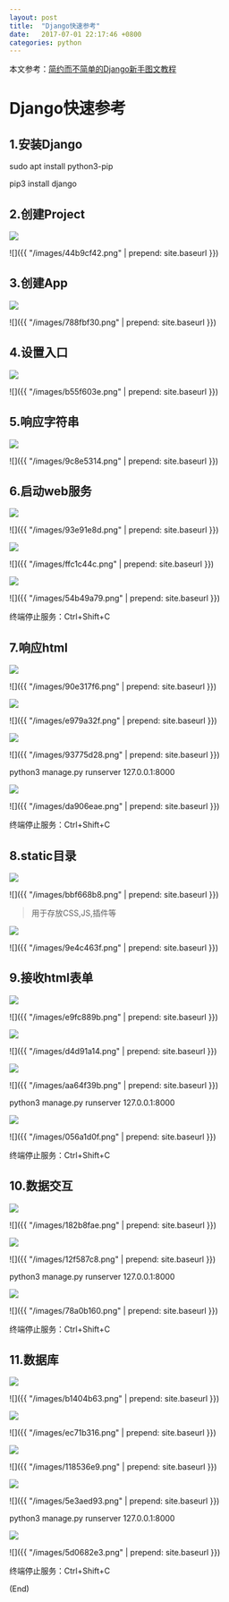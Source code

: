 ```yaml
---
layout: post
title:  "Django快速参考"
date:   2017-07-01 22:17:46 +0800
categories: python
---
```


本文参考：[简约而不简单的Django新手图文教程](http://www.cnblogs.com/feixuelove1009/p/5823135.html)

# Django快速参考

## 1.安装Django

sudo apt install python3-pip

pip3 install django

## 2.创建Project

![](../images/44b9cf42.png)

![]({{ "/images/44b9cf42.png" | prepend: site.baseurl }})

## 3.创建App

![](../images/788fbf30.png)

![]({{ "/images/788fbf30.png" | prepend: site.baseurl }})

## 4.设置入口

![](../images/b55f603e.png)

![]({{ "/images/b55f603e.png" | prepend: site.baseurl }})

## 5.响应字符串

![](../images/9c8e5314.png)

![]({{ "/images/9c8e5314.png" | prepend: site.baseurl }})

## 6.启动web服务

![](../images/93e91e8d.png)

![]({{ "/images/93e91e8d.png" | prepend: site.baseurl }})

![](../images/ffc1c44c.png)

![]({{ "/images/ffc1c44c.png" | prepend: site.baseurl }})

![](../images/54b49a79.png)

![]({{ "/images/54b49a79.png" | prepend: site.baseurl }})

终端停止服务：Ctrl+Shift+C

## 7.响应html

![](../images/90e317f6.png)

![]({{ "/images/90e317f6.png" | prepend: site.baseurl }})

![](../images/e979a32f.png)

![]({{ "/images/e979a32f.png" | prepend: site.baseurl }})

![](../images/93775d28.png)

![]({{ "/images/93775d28.png" | prepend: site.baseurl }})

python3 manage.py runserver 127.0.0.1:8000

![](../images/da906eae.png)

![]({{ "/images/da906eae.png" | prepend: site.baseurl }})

终端停止服务：Ctrl+Shift+C

## 8.static目录

![](../images/bbf668b8.png)

![]({{ "/images/bbf668b8.png" | prepend: site.baseurl }})
> 用于存放CSS,JS,插件等

![](../images/9e4c463f.png)

![]({{ "/images/9e4c463f.png" | prepend: site.baseurl }})

## 9.接收html表单

![](../images/e9fc889b.png)

![]({{ "/images/e9fc889b.png" | prepend: site.baseurl }})

![](../images/d4d91a14.png)

![]({{ "/images/d4d91a14.png" | prepend: site.baseurl }})

![](../images/aa64f39b.png)

![]({{ "/images/aa64f39b.png" | prepend: site.baseurl }})

python3 manage.py runserver 127.0.0.1:8000

![](../images/056a1d0f.png)

![]({{ "/images/056a1d0f.png" | prepend: site.baseurl }})

终端停止服务：Ctrl+Shift+C

## 10.数据交互

![](../images/182b8fae.png)

![]({{ "/images/182b8fae.png" | prepend: site.baseurl }})

![](../images/12f587c8.png)

![]({{ "/images/12f587c8.png" | prepend: site.baseurl }})

python3 manage.py runserver 127.0.0.1:8000

![](../images/78a0b160.png)

![]({{ "/images/78a0b160.png" | prepend: site.baseurl }})

终端停止服务：Ctrl+Shift+C

## 11.数据库

![](../images/b1404b63.png)

![]({{ "/images/b1404b63.png" | prepend: site.baseurl }})

![](../images/ec71b316.png)

![]({{ "/images/ec71b316.png" | prepend: site.baseurl }})

![](../images/118536e9.png)

![]({{ "/images/118536e9.png" | prepend: site.baseurl }})

![](../images/5e3aed93.png)

![]({{ "/images/5e3aed93.png" | prepend: site.baseurl }})

python3 manage.py runserver 127.0.0.1:8000

![](../images/5d0682e3.png)

![]({{ "/images/5d0682e3.png" | prepend: site.baseurl }})

终端停止服务：Ctrl+Shift+C

(End)

